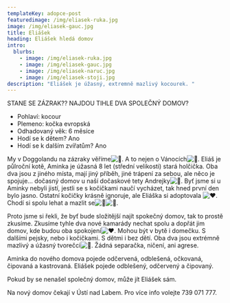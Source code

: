 ```yaml
---
templateKey: adopce-post
featuredimage: /img/eliasek-ruka.jpg
image: /img/eliasek-gauc.jpg
title: Eliášek
heading: Eliášek hledá domov
intro:
  blurbs:
    - image: /img/eliasek-ruka.jpg
    - image: /img/eliasek-gauc.jpg
    - image: /img/eliasek-naruc.jpg
    - image: /img/eliasek-stoji.jpg
description: "Eliášek je úžasný, extremně mazlivý kocourek. "
---
```

STANE SE ZÁZRAK?? NAJDOU TIHLE DVA SPOLEČNÝ DOMOV? 

* Pohlaví: kocour
* Plemeno: kočka evropská
* Odhadovaný věk: 6 měsíce
* Hodí se k dětem? Ano
* Hodí se k dalším zvířatům? Ano

My v Doggolandu na zázraky věříme![🤩](https://static.xx.fbcdn.net/images/emoji.php/v9/t58/1/16/1f929.png). A to nejen o Vánocích![🎄](https://static.xx.fbcdn.net/images/emoji.php/v9/t7/1/16/1f384.png). Eliáš je půlroční kotě, Aminka je úžasná 8 let (střední velikosti) stará holčička. Oba dva jsou z jiného místa, mají jiný příběh, jiné trápení za sebou, ale něco je spojuje… dočasný domov u naší dočaskové tety Andrejky![🩷](https://static.xx.fbcdn.net/images/emoji.php/v9/t99/1/16/1fa77.png). Byť jsme si u Aminky nebyli jistí, jestli se s kočičkami naučí vycházet, tak hned první den bylo jasno. Ostatní kočičky krásně [](<>)ignoruje, ale Eliáška si adoptovala ![❤️](https://static.xx.fbcdn.net/images/emoji.php/v9/t6c/1/16/2764.png). Chodí si spolu lehat a mazlit se![🥰](https://static.xx.fbcdn.net/images/emoji.php/v9/tea/1/16/1f970.png)![🐾](https://static.xx.fbcdn.net/images/emoji.php/v9/tde/1/16/1f43e.png).

Proto jsme si řekli, že byť bude složitější najít spokečný domov, tak to prostě zkusíme. Zkusíme tyhle dva nové kamarády nechat spolu a dopřát jim domov, kde budou oba spokojení![❤️](https://static.xx.fbcdn.net/images/emoji.php/v9/t6c/1/16/2764.png). Mohou být v bytě i domečku. S dalšími pejsky, nebo i kočičkami. S dětmi i bez dětí. Oba dva jsou extrémně mazlivý a úžasný tvorečci![🥰](https://static.xx.fbcdn.net/images/emoji.php/v9/tea/1/16/1f970.png). Žádná separačka, ničení, ani agrese.

Aminka do nového domova pojede odčervená, odblešená, očkovaná, čipovaná a kastrovaná. Eliášek pojede odblešený, odčervený a čipovaný.

Pokud by se nenašel společný domov, může jít Eliášek sám. 

Na nový domov čekají v Ústí nad Labem. Pro více info volejte 739 071 777.